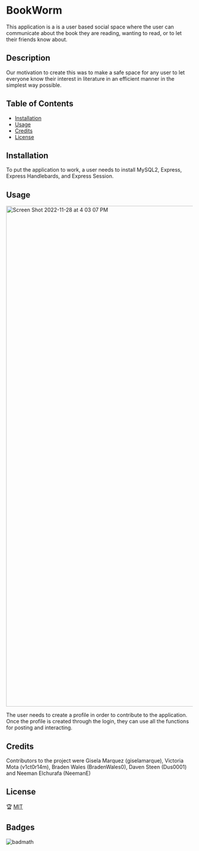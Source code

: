 # BookWorm

This application is a is a user based social space where the user can communicate about the book they are reading, wanting to read, or to let their friends know about.

## Description

Our motivation to create this was to make a safe space for any user to let everyone know their interest in literature in an efficient manner in the simplest way possible.

## Table of Contents

- [Installation](#installation)
- [Usage](#usage)
- [Credits](#credits)
- [License](#license)

## Installation

To put the application to work, a user needs to install MySQL2, Express, Express Handlebards, and Express Session.

## Usage

<img width="1349" alt="Screen Shot 2022-11-28 at 4 03 07 PM" src="https://user-images.githubusercontent.com/110875368/204391060-7cc6d513-f653-419a-87bd-244536a65e03.png">

The user needs to create a profile in order to contribute to the application. Once the profile is created through the login, they can use all the functions for posting and interacting.

## Credits

Contributors to the project were Gisela Marquez (giselamarque), Victoria Mota (v1ct0r14m), Braden Wales (BradenWales0), Daven Steen (Dus0001) and Neeman Elchurafa (NeemanE)

## License

🏆 [MIT](https://choosealicense.com/licenses/mit/)

## Badges

![badmath](https://img.shields.io/github/languages/top/nielsenjared/badmath)


